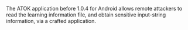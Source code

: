 The ATOK application before 1.0.4 for Android allows remote attackers to read the learning information file, and obtain sensitive input-string information, via a crafted application.